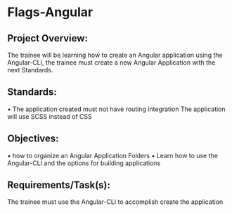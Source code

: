 # Flags-Angular
## Project Overview:
The trainee will be learning how to create an Angular application using the Angular-CLI,
the trainee must create a new Angular Application with the next Standards.
## Standards:
•	The application created must not have routing integration
The application will use SCSS instead of CSS

## Objectives:
•	how to organize an Angular Application Folders
•	Learn how to use the Angular-CLI and the options for building applications

## Requirements/Task(s):
The trainee must use the Angular-CLI to accomplish create the application
